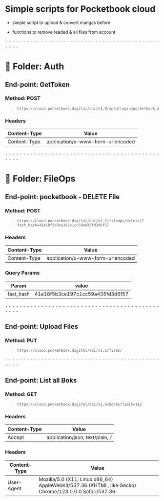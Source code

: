 # Simple scripts for Pocketbook cloud

* simple script to upload & convert mangas before

* functions to remove readed & all files from account




⁃ ⁃ ⁃ ⁃ ⁃ ⁃ ⁃ ⁃ ⁃ ⁃ ⁃ ⁃ ⁃ ⁃ ⁃ ⁃ ⁃ ⁃ ⁃ ⁃ ⁃ ⁃ ⁃ ⁃ ⁃ ⁃ ⁃ ⁃ ⁃ ⁃ ⁃ ⁃ ⁃ ⁃ ⁃ ⁃ ⁃ ⁃ ⁃ ⁃ ⁃ ⁃ ⁃ ⁃ ⁃ ⁃ ⁃

# 📁 Folder: Auth 


## End-point: GetToken
### Method: POST
>```
>https://cloud.pocketbook.digital/api/v1.0/auth/login/pocketbook_de
>```
### Headers

|Content-Type|Value|
|---|---|
|Content-Type|application/x-www-form-urlencoded|


⁃ ⁃ ⁃ ⁃ ⁃ ⁃ ⁃ ⁃ ⁃ ⁃ ⁃ ⁃ ⁃ ⁃ ⁃ ⁃ ⁃ ⁃ ⁃ ⁃ ⁃ ⁃ ⁃ ⁃ ⁃ ⁃ ⁃ ⁃ ⁃ ⁃ ⁃ ⁃ ⁃ ⁃ ⁃ ⁃ ⁃ ⁃ ⁃ ⁃ ⁃ ⁃ ⁃ ⁃ ⁃ ⁃ ⁃


# 📁 Folder: FileOps 


## End-point: pocketbook - DELETE File
### Method: POST
>```
>https://cloud.pocketbook.digital/api/v1.1/fileops/delete/?fast_hash=41e18f5b3ce197c1cc59a435fd3d6f57
>```
### Headers

|Content-Type|Value|
|---|---|
|Content-Type|application/x-www-form-urlencoded|


### Query Params

|Param|value|
|---|---|
|fast_hash|41e18f5b3ce197c1cc59a435fd3d6f57|


⁃ ⁃ ⁃ ⁃ ⁃ ⁃ ⁃ ⁃ ⁃ ⁃ ⁃ ⁃ ⁃ ⁃ ⁃ ⁃ ⁃ ⁃ ⁃ ⁃ ⁃ ⁃ ⁃ ⁃ ⁃ ⁃ ⁃ ⁃ ⁃ ⁃ ⁃ ⁃ ⁃ ⁃ ⁃ ⁃ ⁃ ⁃ ⁃ ⁃ ⁃ ⁃ ⁃ ⁃ ⁃ ⁃ ⁃

## End-point: Upload Files
### Method: PUT
>```
>https://cloud.pocketbook.digital/api/v1.1/files/
>```

⁃ ⁃ ⁃ ⁃ ⁃ ⁃ ⁃ ⁃ ⁃ ⁃ ⁃ ⁃ ⁃ ⁃ ⁃ ⁃ ⁃ ⁃ ⁃ ⁃ ⁃ ⁃ ⁃ ⁃ ⁃ ⁃ ⁃ ⁃ ⁃ ⁃ ⁃ ⁃ ⁃ ⁃ ⁃ ⁃ ⁃ ⁃ ⁃ ⁃ ⁃ ⁃ ⁃ ⁃ ⁃ ⁃ ⁃

## End-point: List all Boks
### Method: GET
>```
>https://cloud.pocketbook.digital/api/v1.0/books?limit=112
>```
### Headers

|Content-Type|Value|
|---|---|
|Accept|application/json, text/plain, */*|


### Headers

|Content-Type|Value|
|---|---|
|User-Agent|Mozilla/5.0 (X11; Linux x86_64) AppleWebKit/537.36 (KHTML, like Gecko) Chrome/123.0.0.0 Safari/537.36|
